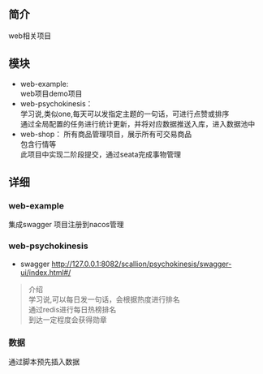 ## 简介

web相关项目

## 模块

- web-example:  
     web项目demo项目  
- web-psychokinesis：   
    学习说,类似one,每天可以发指定主题的一句话，可进行点赞或排序  
    通过全局配置的任务进行统计更新，并将对应数据推送入库，进入数据池中 
- web-shop：
    所有商品管理项目，展示所有可交易商品  
    包含行情等  
    此项目中实现二阶段提交，通过seata完成事物管理

## 详细

### web-example

集成swagger
项目注册到nacos管理

### web-psychokinesis

- swagger
  http://127.0.0.1:8082/scallion/psychokinesis/swagger-ui/index.html#/

> 介绍  
  学习说,可以每日发一句话，会根据热度进行排名   
  通过redis进行每日热榜排名  
  到达一定程度会获得勋章

### 数据

通过脚本预先插入数据


